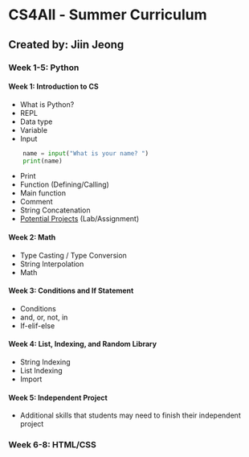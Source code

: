# CS4All - Summer Curriculum
## Created by: Jiin Jeong
### Week 1-5: Python
#### Week 1: Introduction to CS
* What is Python?
* REPL
* Data type
* Variable
* Input
```python
    name = input("What is your name? ")
    print(name)
```
* Print
* Function (Defining/Calling)
* Main function
* Comment
* String Concatenation
* [Potential Projects](https://www.google.com) (Lab/Assignment)

#### Week 2: Math
* Type Casting / Type Conversion
* String Interpolation
* Math

#### Week 3: Conditions and If Statement
* Conditions
* and, or, not, in
* If-elif-else

#### Week 4: List, Indexing, and Random Library
* String Indexing
* List Indexing
* Import

#### Week 5: Independent Project
* Additional skills that students may need to finish their independent project

### Week 6-8: HTML/CSS
